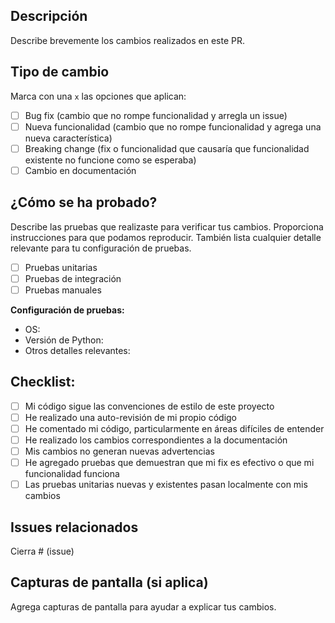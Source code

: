 ## Descripción

Describe brevemente los cambios realizados en este PR.

## Tipo de cambio

Marca con una `x` las opciones que aplican:

- [ ] Bug fix (cambio que no rompe funcionalidad y arregla un issue)
- [ ] Nueva funcionalidad (cambio que no rompe funcionalidad y agrega una nueva característica)
- [ ] Breaking change (fix o funcionalidad que causaría que funcionalidad existente no funcione como se esperaba)
- [ ] Cambio en documentación

## ¿Cómo se ha probado?

Describe las pruebas que realizaste para verificar tus cambios. Proporciona instrucciones para que podamos reproducir. También lista cualquier detalle relevante para tu configuración de pruebas.

- [ ] Pruebas unitarias
- [ ] Pruebas de integración
- [ ] Pruebas manuales

**Configuración de pruebas:**
- OS: 
- Versión de Python:
- Otros detalles relevantes:

## Checklist:

- [ ] Mi código sigue las convenciones de estilo de este proyecto
- [ ] He realizado una auto-revisión de mi propio código
- [ ] He comentado mi código, particularmente en áreas difíciles de entender
- [ ] He realizado los cambios correspondientes a la documentación
- [ ] Mis cambios no generan nuevas advertencias
- [ ] He agregado pruebas que demuestran que mi fix es efectivo o que mi funcionalidad funciona
- [ ] Las pruebas unitarias nuevas y existentes pasan localmente con mis cambios

## Issues relacionados

Cierra # (issue)

## Capturas de pantalla (si aplica)

Agrega capturas de pantalla para ayudar a explicar tus cambios.